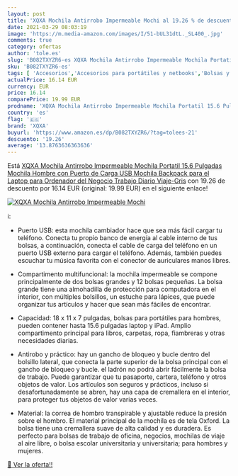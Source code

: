 ```yaml
---
layout: post
title: 'XQXA Mochila Antirrobo Impermeable Mochi al 19.26 % de descuento'
date: 2021-03-29 08:03:19
image: 'https://m.media-amazon.com/images/I/51-bUL31dtL._SL400_.jpg'
comments: true
category: ofertas
author: 'tole.es'
slug: 'B082TXYZR6-es XQXA Mochila Antirrobo Impermeable Mochila Portatil 15.6...'
sku: 'B082TXYZR6-es'
tags: [ 'Accesorios','Accesorios para portátiles y netbooks','Bolsas y fundas para portátiles y netbooks','Informática','Mochilas para portátiles y netbooks','backpack','mochila','xqxa', ]
actualPrice: 16.14 EUR
currency: EUR
price: 16.14
comparePrice: 19.99 EUR
prodname: 'XQXA Mochila Antirrobo Impermeable Mochila Portatil 15.6 Pulgadas Mochila Hombre con Puerto de Carga USB Mochila Backpack para el Laptop para Ordenador del Negocio Trabajo Diario Viaje-Gris'
country: 'es'
flag: '🇪🇸'
brand: 'XQXA'
buyurl: 'https://www.amazon.es/dp/B082TXYZR6/?tag=tolees-21'
descuento: '19.26'
average: '13.8763636363636'
---
```


Está [XQXA Mochila Antirrobo Impermeable Mochila Portatil 15.6 Pulgadas Mochila Hombre con Puerto de Carga USB Mochila Backpack para el Laptop para Ordenador del Negocio Trabajo Diario Viaje-Gris](https://www.amazon.es/dp/B082TXYZR6/?tag=tolees-21) con 19.26 de descuento por 16.14 EUR (original: 19.99 EUR) en el siguiente enlace!

[![XQXA Mochila Antirrobo Impermeable Mochi](https://m.media-amazon.com/images/I/51-bUL31dtL._SL400_.jpg)](https://www.amazon.es/dp/B082TXYZR6/?tag=tolees-21)

ℹ️:

- <p>Puerto USB: esta mochila cambiador hace que sea más fácil cargar tu teléfono. Conecta tu propio banco de energía al cable interno de tus bolsas, a continuación, conecta el cable de carga del teléfono en un puerto USB externo para cargar el teléfono. Además, también puedes escuchar tu música favorita con el conector de auriculares manos libres. </p>
- <p>Compartimento multifuncional: la mochila impermeable se compone principalmente de dos bolsas grandes y 12 bolsas pequeñas. La bolsa grande tiene una almohadilla de protección para computadora en el interior, con múltiples bolsillos, un estuche para lápices, que puede organizar tus artículos y hacer que sean más fáciles de encontrar. </p>
- <p>Capacidad: 18 x 11 x 7 pulgadas, bolsas para portátiles para hombres, pueden contener hasta 15.6 pulgadas laptop y iPad. Amplio compartimento principal para libros, carpetas, ropa, fiambreras y otras necesidades diarias. </p>
- <p>Antirobo y práctico: hay un gancho de bloqueo y bucle dentro del bolsillo lateral, que conecta la parte superior de la bolsa principal con el gancho de bloqueo y bucle. el ladrón no podrá abrir fácilmente la bolsa de trabajo. Puede garantizar que tu pasaporte, cartera, teléfono y otros objetos de valor. Los artículos son seguros y prácticos, incluso si desafortunadamente se abren, hay una capa de cremallera en el interior, para proteger tus objetos de valor varias veces. </p>
- <p>Material: la correa de hombro transpirable y ajustable reduce la presión sobre el hombro. El material principal de la mochila es de tela Oxford. La bolsa tiene una cremallera suave de alta calidad y es duradera. Es perfecto para bolsas de trabajo de oficina, negocios, mochilas de viaje al aire libre, o bolsa escolar universitaria y universitaria; para hombres y mujeres. </p>

[🛒 Ver la oferta!!](https://www.amazon.es/dp/B082TXYZR6/?tag=tolees-21)
